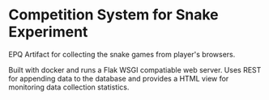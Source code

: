 # Competition System for Snake Experiment

EPQ Artifact for collecting the snake games from player's browsers.

Built with docker and runs a Flak WSGI compatiable web server. Uses REST for appending data to the database and provides a HTML view for monitoring data collection statistics.
